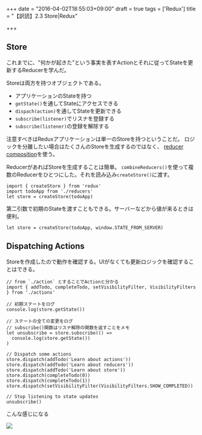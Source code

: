 +++
date = "2016-04-02T18:55:03+09:00"
draft = true
tags = ['Redux']
title = "【訳読】2.3 Store|Redux"

+++

## Store

これまでに、"何かが起きた"という事実を表すActionとそれに従ってStateを更新するReducerを学んだ。

Storeは両方を持つオブジェクトである。

- アプリケーションのStateを持つ
- `getState()`を通してStateにアクセスできる
- `dispach(action)`を通してStateを更新できる
- `subscribe(listener)`でリスナを登録する
- `subscribe(listener)`の登録を解除する

注意すべきはReduxアプリケーションは単一のStoreを持つということだ。
ロジックを分離したい場合はたくさんのStoreを生成するのではなく、
[reducer composition](http://redux.js.org/docs/basics/Reducers.html#splitting-reducers)を使う。

ReducerがあればStoreを生成することは簡単。
`combineReducers()`を使って複数のReducerをひとつにした。それを読み込み`createStore()`に渡す。

```
import { createStore } from 'redux'
import todoApp from './reducers'
let store = createStore(todoApp)
```

第二引数で初期のStateを渡すこともできる。サーバーなどから値が来るときは便利。

```
let store = createStore(todoApp, window.STATE_FROM_SERVER)
```


## Dispatching Actions

Storeを作成したので動作を確認する。UIがなくても更新ロジックを確認することはできる。

```
// from `./action` とすることでActionと分かる
import { addTodo, completeTodo, setVisibilityFilter, VisibilityFilters } from './actions'

// 初期ステートをログ
console.log(store.getState())

// ステートの全ての変更をログ
// subscribe()関数はリスナ解除の関数を返すことをメモ
let unsubscribe = store.subscribe(() =>
  console.log(store.getState())
)

// Dispatch some actions
store.dispatch(addTodo('Learn about actions'))
store.dispatch(addTodo('Learn about reducers'))
store.dispatch(addTodo('Learn about store'))
store.dispatch(completeTodo(0))
store.dispatch(completeTodo(1))
store.dispatch(setVisibilityFilter(VisibilityFilters.SHOW_COMPLETED))

// Stop listening to state updates
unsubscribe()

```

こんな感じになる

![](http://i.imgur.com/zMMtoMz.png)
